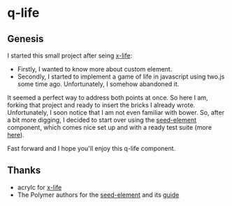 q-life
======

## Genesis

I started this small project after seing [x-life](http://acrylc.github.io/2014/06/10/x-life/):
- Firstly, I wanted to know more about custom element.
- Secondly, I started to implement a game of life in javascript using two.js some time ago. Unfortunately, I somehow abandoned it.

It seemed a perfect way to address both points at once. So here I am, forking that project and ready to insert the bricks I already wrote.
Unfortunately, I soon notice that I am not even familiar with bower. So, after a bit more digging, I decided to start over using the [seed-element](http://polymerlabs.github.io/seed-element) component, which comes nice set up and with a ready test suite (more [here](http://www.polymer-project.org/docs/start/reusableelements.html)).

Fast forward and I hope you'll enjoy this q-life component.

## Thanks
- acrylc for [x-life](http://acrylc.github.io/2014/06/10/x-life/)
- The Polymer authors for the [seed-element](http://polymerlabs.github.io/seed-element) and its [guide](http://www.polymer-project.org/docs/start/reusableelements.html)

